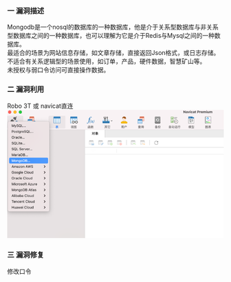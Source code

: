 ### 一 漏洞描述
Mongodb是一个nosql的数据库的一种数据库，他是介于关系型数据库与非关系型数据库之间的一种数据库，也可以理解为它是介于Redis与Mysql之间的一种数据库。  
最适合的场景为网站信息存储，如文章存储，直接返回Json格式，或日志存储。  
不适合有关系逻辑型的场景使用，如订单，产品，硬件数据，智慧矿山等。    
未授权与弱口令访问可直接操作数据。

### 二 漏洞利用
Robo 3T 或 navicat直连
![img.png](img.png)

### 三 漏洞修复
修改口令
